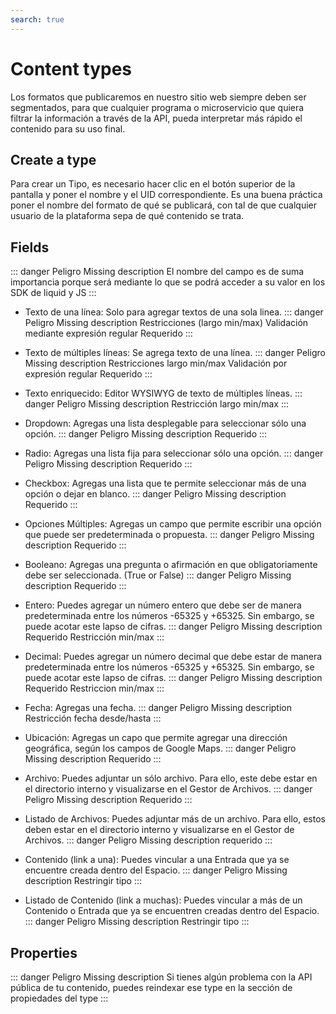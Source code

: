 ```yaml
---
search: true
---
```


# Content types

Los formatos que publicaremos en nuestro sitio web siempre deben ser segmentados, para que cualquier programa o microservicio que quiera filtrar la información a través de la API, pueda interpretar más rápido el contenido para su uso final.

## Create a type

Para crear un Tipo, es necesario hacer clic en el botón superior de la pantalla y poner el nombre y el UID correspondiente. Es una buena práctica poner el nombre del formato de qué se publicará, con tal de que cualquier usuario de la plataforma sepa de qué contenido se trata.

## Fields

::: danger Peligro
Missing description
El nombre del campo es de suma importancia porque será mediante lo que se podrá acceder a su valor en los SDK de liquid y JS
:::

- Texto de una línea: Solo para agregar textos de una sola linea.
::: danger Peligro
Missing description
Restricciones (largo min/max)
Validación mediante expresión regular
Requerido
:::

- Texto de múltiples líneas: Se agrega texto de una línea.
::: danger Peligro
Missing description
Restricciones largo min/max
Validación por expresión regular
Requerido
:::

- Texto enriquecido: Editor WYSIWYG de texto de múltiples líneas.
::: danger Peligro
Missing description
Restricción largo min/max
:::

- Dropdown: Agregas una lista desplegable para seleccionar sólo una opción.
::: danger Peligro
Missing description
Requerido
:::

- Radio: Agregas una lista fija para seleccionar sólo una opción.
::: danger Peligro
Missing description
Requerido
:::

- Checkbox: Agregas una lista que te permite seleccionar más de una opción o dejar en blanco.
::: danger Peligro
Missing description
Requerido
:::

- Opciones Múltiples: Agregas un campo que permite escribir una opción que puede ser predeterminada o propuesta.
::: danger Peligro
Missing description
Requerido
:::

- Booleano: Agregas una pregunta o afirmación en que obligatoriamente debe ser seleccionada. (True or False)
::: danger Peligro
Missing description
Requerido
:::

- Entero: Puedes agregar un número entero que debe ser de manera predeterminada entre los números -65325 y +65325. Sin embargo, se puede acotar este lapso de cifras.
::: danger Peligro
Missing description
Requerido
Restricción min/max
:::

- Decimal: Puedes agregar un número decimal que debe estar de manera predeterminada entre los números -65325 y +65325. Sin embargo, se puede acotar este lapso de cifras.
::: danger Peligro
Missing description
Requerido
Restriccion min/max
:::

- Fecha: Agregas una fecha.
::: danger Peligro
Missing description
Restricción fecha desde/hasta
:::

- Ubicación: Agregas un capo que permite agregar una dirección geográfica, según los campos de Google Maps.
::: danger Peligro
Missing description
Requerido
:::

- Archivo: Puedes adjuntar un sólo archivo. Para ello, este debe estar en el directorio interno y visualizarse en el Gestor de Archivos.
::: danger Peligro
Missing description
Requerido
:::

- Listado de Archivos: Puedes adjuntar más de un archivo. Para ello, estos deben estar en el directorio interno y visualizarse en el Gestor de Archivos.
::: danger Peligro
Missing description
requerido
:::

- Contenido (link a una): Puedes vincular a una Entrada que ya se encuentre creada dentro del Espacio.
::: danger Peligro
Missing description
Restringir tipo
:::

- Listado de Contenido (link a muchas): Puedes vincular a más de un Contenido o Entrada que ya se encuentren creadas dentro del Espacio.
::: danger Peligro
Missing description
Restringir tipo
:::

## Properties

::: danger Peligro
Missing description
Si tienes algún problema con la API pública de tu contenido, puedes reindexar ese type en la sección de propiedades del type
:::
